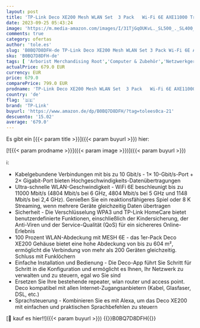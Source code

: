 ```yaml
---
layout: post
title: 'TP-Link Deco XE200 Mesh WLAN Set  3 Pack   Wi-Fi 6E AXE11000 Tri-band Router & Repeater  16 Streams  1× 10G-Port + 2× 1G-Ports  8×8 MU-MIMO  empfohlen für Häuser mit 4-6 Schlafzimmern'
date: 2023-09-25 05:43:24
image: 'https://m.media-amazon.com/images/I/31TjGqOUKvL._SL500_._SL400_.jpg'
comments: true
category: ofertas
author: 'tole.es'
slug: 'B0BQ7D8DFH-de TP-Link Deco XE200 Mesh WLAN Set 3 Pack Wi-Fi 6E AXE11000...'
sku: 'B0BQ7D8DFH-de'
tags: [ 'Arborist Merchandising Root','Computer & Zubehör','Netzwerkgeräte','Self Service','Special Features Stores','TP-Link','WLAN-Mesh-Systeme','a4cbee59-f823-40fe-831a-7de64f655f6f_0','a4cbee59-f823-40fe-831a-7de64f655f6f_2701','tp-link','🇩🇪', ]
actualPrice: 679.0 EUR
currency: EUR
price: 679.0
comparePrice: 799.0 EUR
prodname: 'TP-Link Deco XE200 Mesh WLAN Set  3 Pack   Wi-Fi 6E AXE11000 Tri-band Router & Repeater  16 Streams  1× 10G-Port + 2× 1G-Ports  8×8 MU-MIMO  empfohlen für Häuser mit 4-6 Schlafzimmern'
country: 'de'
flag: '🇩🇪'
brand: 'TP-Link'
buyurl: 'https://www.amazon.de/dp/B0BQ7D8DFH/?tag=tolees0ca-21'
descuento: '15.02'
average: '679.0'
---
```


Es gibt ein [{{< param title >}}]({{< param buyurl >}}) hier:

[![{{< param prodname >}}]({{< param image >}})]({{< param buyurl >}})

ℹ️:

- Kabelgebundene Verbindungen mit bis zu 10 Gbit/s - 1× 10-Gbit/s-Port + 2× Gigabit-Port bieten Hochgeschwindigkeits-Datenübertragungen
- Ultra-schnelle WLAN-Geschwindigkeit - WiFi 6E beschleunigt bis zu 11000 Mbit/s (4804 Mbit/s bei 6 GHz, 4804 Mbit/s bei 5 GHz und 1148 Mbit/s bei 2,4 GHz). Genießen Sie ein reaktionsfähigeres Spiel oder 8 K Streaming, wenn mehrere Geräte gleichzeitig Daten übertragen
- Sicherheit - Die Verschlüsselung WPA3 und TP-Link HomeCare bietet benutzerdefinierte Funktionen, einschließlich der Kindersicherung, der Anti-Viren und der Service-Qualität (QoS) für ein sichereres Online-Erlebnis
- 100 Prozent WLAN-Abdeckung mit MESH 6E - das 1er-Pack Deco XE200 Gehäuse bietet eine hohe Abdeckung von bis zu 604 m², ermöglicht die Verbindung von mehr als 200 Geräten gleichzeitig. Schluss mit Funklöchern
- Einfache Installation und Bedienung - Die Deco-App führt Sie Schritt für Schritt in die Konfiguration und ermöglicht es Ihnen, Ihr Netzwerk zu verwalten und zu steuern, egal wo Sie sind
- Ersetzen Sie Ihre bestehende repeater, wlan router und access point. Deco kompatibel mit allen Internet-Zugangsanbietern (Kabel, Glasfaser, DSL, etc.)
- Sprachsteuerung - Kombinieren Sie es mit Alexa, um das Deco XE200 mit einfachen und praktischen Sprachbefehlen zu steuern

[🛒 kauf es hier!!]({{< param buyurl >}})
{{<world>}}B0BQ7D8DFH{{</world>}}
